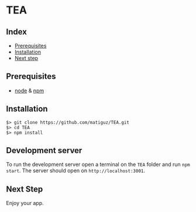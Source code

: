 # TEA

## Index
* [Prerequisites](#prerequisites)
* [Installation](#installation)
* [Next step](#next-step)

## Prerequisites

* [node](https://nodejs.org/) & [npm](https://www.npmjs.com/#getting-started)

## Installation

```
$> git clone https://github.com/matiguz/TEA.git
$> cd TEA
$> npm install
```

## Development server

To run the development server open a terminal on the `TEA` folder and run `npm start`. The server should open on `http://localhost:3001`.

## Next Step

Enjoy your app.